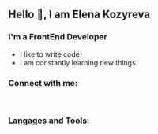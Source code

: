 ## Hello 👋, I am Elena Kozyreva

### I'm a FrontEnd Developer
- I like to write code
- I am constantly learning new things

### Connect with me: 
<!-- [<img align="left" alt="ElenaKozyreva | LinkedIn" width="22px" src=""/>][linkedin] -->

<br/>

### Langages and Tools:

<!--
**TozurElena/TozurElena** is a ✨ _special_ ✨ repository because its `README.md` (this file) appears on your GitHub profile.




- 🔭 I’m currently working on ...
- 🌱 I’m currently learning ...
- 👯 I’m looking to collaborate on ...
- 🤔 I’m looking for help with ...
- 💬 Ask me about ...
- 📫 How to reach me: ...
- 😄 Pronouns: ...
- ⚡ Fun fact: ...
-->
